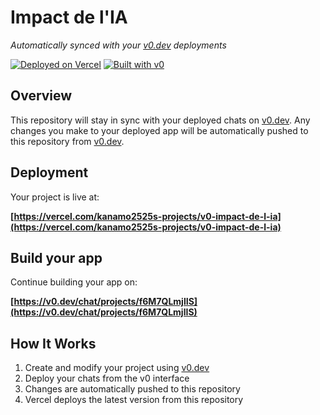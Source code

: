# Impact de l'IA

*Automatically synced with your [v0.dev](https://v0.dev) deployments*

[![Deployed on Vercel](https://img.shields.io/badge/Deployed%20on-Vercel-black?style=for-the-badge&logo=vercel)](https://vercel.com/kanamo2525s-projects/v0-impact-de-l-ia)
[![Built with v0](https://img.shields.io/badge/Built%20with-v0.dev-black?style=for-the-badge)](https://v0.dev/chat/projects/f6M7QLmjlIS)

## Overview

This repository will stay in sync with your deployed chats on [v0.dev](https://v0.dev).
Any changes you make to your deployed app will be automatically pushed to this repository from [v0.dev](https://v0.dev).

## Deployment

Your project is live at:

**[https://vercel.com/kanamo2525s-projects/v0-impact-de-l-ia](https://vercel.com/kanamo2525s-projects/v0-impact-de-l-ia)**

## Build your app

Continue building your app on:

**[https://v0.dev/chat/projects/f6M7QLmjlIS](https://v0.dev/chat/projects/f6M7QLmjlIS)**

## How It Works

1. Create and modify your project using [v0.dev](https://v0.dev)
2. Deploy your chats from the v0 interface
3. Changes are automatically pushed to this repository
4. Vercel deploys the latest version from this repository
